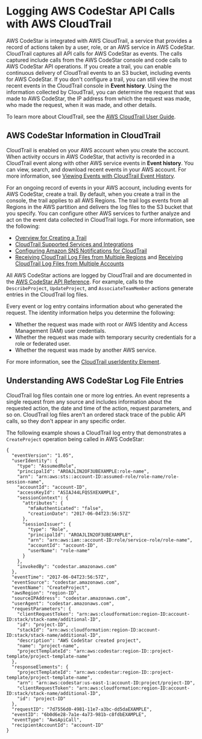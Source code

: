 # Logging AWS CodeStar API Calls with AWS CloudTrail<a name="logging-using-cloudtrail"></a>

AWS CodeStar is integrated with AWS CloudTrail, a service that provides a record of actions taken by a user, role, or an AWS service in AWS CodeStar\. CloudTrail captures all API calls for AWS CodeStar as events\. The calls captured include calls from the AWS CodeStar console and code calls to AWS CodeStar API operations\. If you create a trail, you can enable continuous delivery of CloudTrail events to an S3 bucket, including events for AWS CodeStar\. If you don't configure a trail, you can still view the most recent events in the CloudTrail console in **Event history**\. Using the information collected by CloudTrail, you can determine the request that was made to AWS CodeStar, the IP address from which the request was made, who made the request, when it was made, and other details\. 

To learn more about CloudTrail, see the [AWS CloudTrail User Guide](https://docs.aws.amazon.com/awscloudtrail/latest/userguide/)\.

## AWS CodeStar Information in CloudTrail<a name="codestar-info-in-cloudtrail"></a>

CloudTrail is enabled on your AWS account when you create the account\. When activity occurs in AWS CodeStar, that activity is recorded in a CloudTrail event along with other AWS service events in **Event history**\. You can view, search, and download recent events in your AWS account\. For more information, see [Viewing Events with CloudTrail Event History](https://docs.aws.amazon.com/awscloudtrail/latest/userguide/view-cloudtrail-events.html)\. 

For an ongoing record of events in your AWS account, including events for AWS CodeStar, create a trail\. By default, when you create a trail in the console, the trail applies to all AWS Regions\. The trail logs events from all Regions in the AWS partition and delivers the log files to the S3 bucket that you specify\. You can configure other AWS services to further analyze and act on the event data collected in CloudTrail logs\. For more information, see the following: 
+ [Overview for Creating a Trail](https://docs.aws.amazon.com/awscloudtrail/latest/userguide/cloudtrail-create-and-update-a-trail.html)
+ [CloudTrail Supported Services and Integrations](https://docs.aws.amazon.com/awscloudtrail/latest/userguide/cloudtrail-aws-service-specific-topics.html#cloudtrail-aws-service-specific-topics-integrations)
+ [Configuring Amazon SNS Notifications for CloudTrail](https://docs.aws.amazon.com/awscloudtrail/latest/userguide/getting_notifications_top_level.html)
+ [Receiving CloudTrail Log Files from Multiple Regions](https://docs.aws.amazon.com/awscloudtrail/latest/userguide/receive-cloudtrail-log-files-from-multiple-regions.html) and [Receiving CloudTrail Log Files from Multiple Accounts](https://docs.aws.amazon.com/awscloudtrail/latest/userguide/cloudtrail-receive-logs-from-multiple-accounts.html)

All AWS CodeStar actions are logged by CloudTrail and are documented in the [AWS CodeStar API Reference](http://docs.aws.amazon.com/codestar/latest/APIReference)\. For example, calls to the `DescribeProject`, `UpdateProject`, and `AssociateTeamMember` actions generate entries in the CloudTrail log files\.

Every event or log entry contains information about who generated the request\. The identity information helps you determine the following: 
+ Whether the request was made with root or AWS Identity and Access Management \(IAM\) user credentials\.
+ Whether the request was made with temporary security credentials for a role or federated user\.
+ Whether the request was made by another AWS service\.

For more information, see the [CloudTrail userIdentity Element](https://docs.aws.amazon.com/awscloudtrail/latest/userguide/cloudtrail-event-reference-user-identity.html)\.

## Understanding AWS CodeStar Log File Entries<a name="understanding-service-name-entries"></a>

CloudTrail log files contain one or more log entries\. An event represents a single request from any source and includes information about the requested action, the date and time of the action, request parameters, and so on\. CloudTrail log files aren't an ordered stack trace of the public API calls, so they don't appear in any specific order\. 

The following example shows a CloudTrail log entry that demonstrates a `CreateProject` operation being called in AWS CodeStar:

```
{
  "eventVersion": "1.05",
  "userIdentity": {
    "type": "AssumedRole",
    "principalId": "AROAJLIN2OF3UBEXAMPLE:role-name",
    "arn": "arn:aws:sts::account-ID:assumed-role/role-name/role-session-name",
    "accountId": "account-ID",
    "accessKeyId": "ASIAJ44LFQS5XEXAMPLE",
    "sessionContext": {
      "attributes": {
        "mfaAuthenticated": "false",
        "creationDate": "2017-06-04T23:56:57Z"
      },
      "sessionIssuer": {
        "type": "Role",
        "principalId": "AROAJLIN2OF3UBEXAMPLE",
        "arn": "arn:aws:iam::account-ID:role/service-role/role-name",
        "accountId": "account-ID",
        "userName": "role-name"
      }
    },
    "invokedBy": "codestar.amazonaws.com"
  },
  "eventTime": "2017-06-04T23:56:57Z",
  "eventSource": "codestar.amazonaws.com",
  "eventName": "CreateProject",
  "awsRegion": "region-ID",
  "sourceIPAddress": "codestar.amazonaws.com",
  "userAgent": "codestar.amazonaws.com",
  "requestParameters": {
    "clientRequestToken": "arn:aws:cloudformation:region-ID:account-ID:stack/stack-name/additional-ID",
    "id": "project-ID",
    "stackId": "arn:aws:cloudformation:region-ID:account-ID:stack/stack-name/additional-ID",
    "description": "AWS CodeStar created project",
    "name": "project-name",
    "projectTemplateId": "arn:aws:codestar:region-ID::project-template/project-template-name"
  },
  "responseElements": {
    "projectTemplateId": "arn:aws:codestar:region-ID::project-template/project-template-name",
    "arn": "arn:aws:codestar:us-east-1:account-ID:project/project-ID",
    "clientRequestToken": "arn:aws:cloudformation:region-ID:account-ID:stack/stack-name/additional-ID",
    "id": "project-ID"
  },
  "requestID": "7d7556d0-4981-11e7-a3bc-dd5daEXAMPLE",
  "eventID": "6b0d6e28-7a1e-4a73-981b-c8fdbEXAMPLE",
  "eventType": "AwsApiCall",
  "recipientAccountId": "account-ID"
}
```